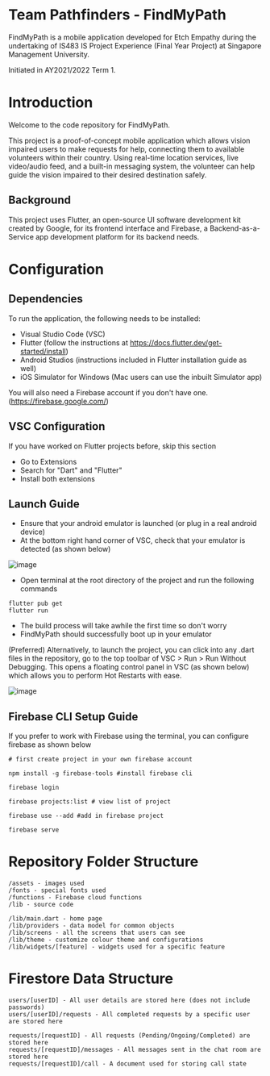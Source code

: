 # Team Pathfinders - FindMyPath
FindMyPath is a mobile application developed for Etch Empathy during the undertaking of IS483 IS Project Experience (Final Year Project) at Singapore Management University.

Initiated in AY2021/2022 Term 1.

# Introduction
Welcome to the code repository for FindMyPath.

This project is a proof-of-concept mobile application which allows vision impaired users to make requests for help, connecting them to available volunteers within their country. Using real-time location services, live video/audio feed, and a built-in messaging system, the volunteer can help guide the vision impaired to their desired destination safely.

## Background
This project uses Flutter, an open-source UI software development kit created by Google, for its frontend interface and Firebase, a Backend-as-a-Service app development platform for its backend needs.

# Configuration

## Dependencies
To run the application, the following needs to be installed:

- Visual Studio Code (VSC)
- Flutter (follow the instructions at https://docs.flutter.dev/get-started/install)
- Android Studios (instructions included in Flutter installation guide as well)
- iOS Simulator for Windows (Mac users can use the inbuilt Simulator app)

You will also need a Firebase account if you don't have one. (https://firebase.google.com/)

## VSC Configuration

If you have worked on Flutter projects before, skip this section

- Go to Extensions
- Search for "Dart" and "Flutter"
- Install both extensions

## Launch Guide

- Ensure that your android emulator is launched (or plug in a real android device)
- At the bottom right hand corner of VSC, check that your emulator is detected (as shown below)

![image](https://user-images.githubusercontent.com/54570187/144275026-7dad6be6-2937-4859-96b0-1d2b8b25e0b7.png)


- Open terminal at the root directory of the project and run the following commands

```
flutter pub get
flutter run
```
- The build process will take awhile the first time so don't worry
- FindMyPath should successfully boot up in your emulator

(Preferred) Alternatively, to launch the project, you can click into any .dart files in the repository, go to the top toolbar of VSC > Run > Run Without Debugging. This opens a floating control panel in VSC (as shown below) which allows you to perform Hot Restarts with ease.

![image](https://user-images.githubusercontent.com/54570187/144275072-e98a516b-dafc-45c6-a5ab-d63e2a1cacb3.png)

## Firebase CLI Setup Guide

If you prefer to work with Firebase using the terminal, you can configure firebase as shown below

``` 
# first create project in your own firebase account 

npm install -g firebase-tools #install firebase cli

firebase login 

firebase projects:list # view list of project 

firebase use --add #add in firebase project  

firebase serve 
```

# Repository Folder Structure

```
/assets - images used
/fonts - special fonts used
/functions - Firebase cloud functions
/lib - source code

/lib/main.dart - home page
/lib/providers - data model for common objects
/lib/screens - all the screens that users can see
/lib/theme - customize colour theme and configurations
/lib/widgets/[feature] - widgets used for a specific feature
```

# Firestore Data Structure

```
users/[userID] - All user details are stored here (does not include passwords)
users/[userID]/requests - All completed requests by a specific user are stored here

requests/[requestID] - All requests (Pending/Ongoing/Completed) are stored here
requests/[requestID]/messages - All messages sent in the chat room are stored here
requests/[requestID]/call - A document used for storing call state

```
